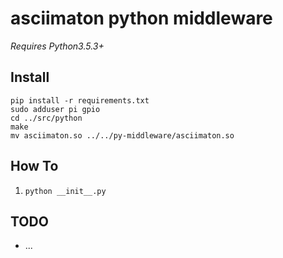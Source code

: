 # asciimaton python middleware

_Requires Python3.5.3+_

## Install

```
pip install -r requirements.txt
sudo adduser pi gpio
cd ../src/python
make
mv asciimaton.so ../../py-middleware/asciimaton.so
```


## How To

1. `python __init__.py`

## TODO

* ...

